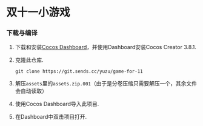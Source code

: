 # 双十一小游戏

### 下载与编译  
1. 下载和安装[Cocos Dashboard](https://www.cocos.com/creator-download)，并使用Dashboard安装Cocos Creator 3.8.1.  

2. 克隆此仓库.  
    ```
    git clone https://git.sends.cc/yuzu/game-for-11
    ```

3. 解压`assets`里的`assets.zip.001`（由于是分卷压缩只需要解压一个，其余文件会自动读取）

4. 使用Cocos Dashboard导入此项目.  

5. 在Dashboard中双击项目打开.  
